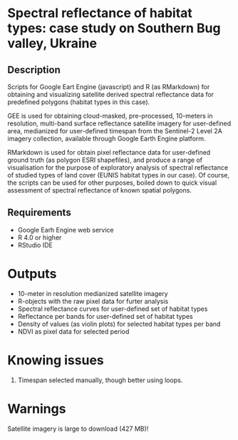 # Spectral reflectance of habitat types: case study on Southern Bug valley, Ukraine

## Description
Scripts for Google Eart Engine (javascript) and R (as RMarkdown) for obtaining and visualizing satellite derived spectral reflectance data for predefined polygons (habitat types in this case).

GEE is used for obtaining cloud-masked, pre-processed, 10-meters in resolution, multi-band surface reflectance satellite imagery for user-defined area, medianized for user-defined timespan from the Sentinel-2 Level 2A imagery collection, available through Google Earth Engine platform.

RMarkdown is used for obtain pixel reflectance data for user-defined ground truth (as polygon ESRI shapefiles), and produce a range of visualisation for the purpose of exploratory analysis of spectral reflectance of studied types of land cover (EUNIS habitat types in our case). Of course, the scripts can be used for other purposes, boiled down to quick visual assessment of spectral reflectance of known spatial polygons.


## Requirements
- Google Earh Engine web service
- R 4.0 or higher
- RStudio IDE

# Outputs
- 10-meter in resolution medianized satellite imagery
- R-objects with the raw pixel data for furter analysis
- Spectral reflectance curves for user-defined set of habitat types
- Reflectance per bands for user-defined set of habitat types
- Density of values (as violin plots) for selected habitat types per band
- NDVI as pixel data for selected period

# Knowing issues
1. Timespan selected manually, though better using loops.

# Warnings
Satellite imagery is large to download (427 MB)!
